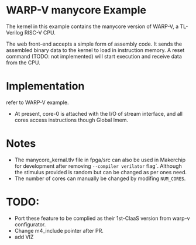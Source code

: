 # WARP-V manycore Example

The kernel in this example contains the manycore version of WARP-V, a TL-Verilog RISC-V CPU.

The web front-end accepts a simple form of assembly code. It sends the assembled binary data to the kernel to load in instruction memory. A reset command (TODO: not implemented) will start execution and receive data from the CPU.

# Implementation

refer to WARP-V example.

  - At present, core-0 is attached with the I/O of stream interface, and all cores access instructions though Global Imem.

# Notes
  - The manycore_kernal.tlv file in fpga/src can also be used in Makerchip for development after removing `--compiler verilator` flag`. Although the stimulus provided is random but can be changed as per ones need.
  - The number of cores can manually be changed by modifing `NUM_CORES`.


# TODO:
  - Port these feature to be complied as their 1st-ClaaS version from warp-v configurator.
  - Change m4_include pointer after PR.
  - add VIZ
